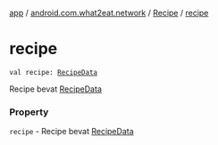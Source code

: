 [app](../../index.md) / [android.com.what2eat.network](../index.md) / [Recipe](index.md) / [recipe](./recipe.md)

# recipe

`val recipe: `[`RecipeData`](../-recipe-data/index.md)

Recipe bevat [RecipeData](../-recipe-data/index.md)

### Property

`recipe` - Recipe bevat [RecipeData](../-recipe-data/index.md)